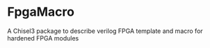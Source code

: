 # FpgaMacro
A Chisel3 package to describe verilog FPGA template and macro for hardened FPGA modules
